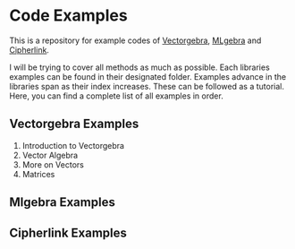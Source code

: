 # Code Examples

This is a repository for example codes of [Vectorgebra](https://pypi.org/project/vectorgebra/), 
[MLgebra](https://pypi.org/project/mlgebra/) and [Cipherlink](https://pypi.org/project/cipherlink/).

I will be trying to cover all methods as much as possible. Each libraries examples
can be found in their designated folder. Examples advance in the libraries span
as their index increases. These can be followed as a tutorial. Here, you can find
a complete list of all examples in order.

## Vectorgebra Examples

1. Introduction to Vectorgebra
2. Vector Algebra
3. More on Vectors
4. Matrices

## Mlgebra Examples

## Cipherlink Examples